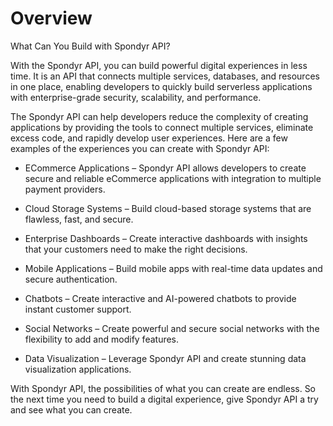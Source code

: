 # Overview

What Can You Build with Spondyr API?

With the Spondyr API, you can build powerful digital experiences in less time. It is an API that connects multiple services, databases, and resources in one place, enabling developers to quickly build serverless applications with enterprise-grade security, scalability, and performance.

The Spondyr API can help developers reduce the complexity of creating applications by providing the tools to connect multiple services, eliminate excess code, and rapidly develop user experiences. Here are a few examples of the experiences you can create with Spondyr API:

- ECommerce Applications – Spondyr API allows developers to create secure and reliable eCommerce applications with integration to multiple payment providers.

- Cloud Storage Systems – Build cloud-based storage systems that are flawless, fast, and secure.

- Enterprise Dashboards – Create interactive dashboards with insights that your customers need to make the right decisions.

- Mobile Applications – Build mobile apps with real-time data updates and secure authentication.

- Chatbots – Create interactive and AI-powered chatbots to provide instant customer support.

- Social Networks – Create powerful and secure social networks with the flexibility to add and modify features.

- Data Visualization – Leverage Spondyr API and create stunning data visualization applications.

With Spondyr API, the possibilities of what you can create are endless. So the next time you need to build a digital experience, give Spondyr API a try and see what you can create.

